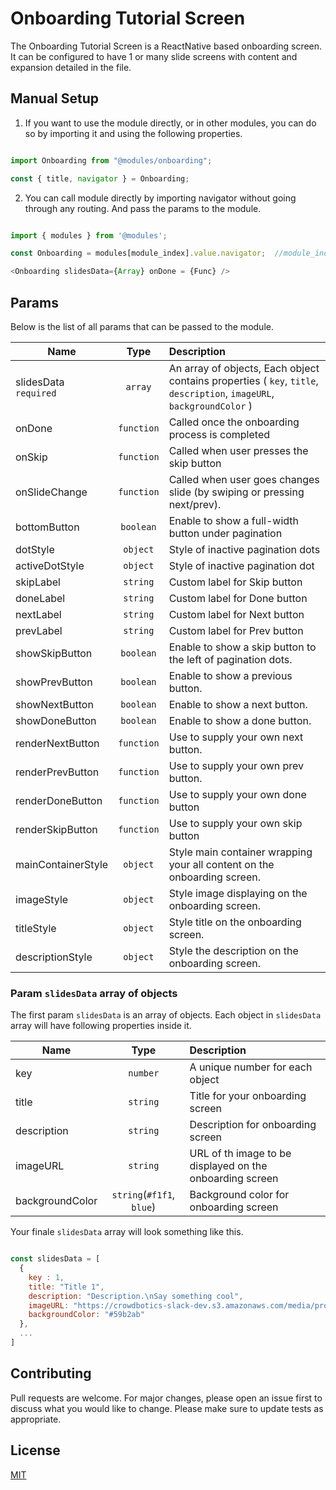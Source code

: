 # Onboarding Tutorial Screen

The Onboarding Tutorial Screen is a ReactNative based onboarding screen. It can be configured to have 1 or many
slide screens with content and expansion detailed in the file.

## Manual Setup

1. If you want to use the module directly, or in other modules, you can do so by importing it and using the following properties.

```javascript

import Onboarding from "@modules/onboarding";

const { title, navigator } = Onboarding;

```

2. You can call module directly by importing navigator without going through any routing. And pass the params to the module.

```javascript

import { modules } from '@modules';

const Onboarding = modules[module_index].value.navigator;  //module_index : position of the module in modules folder

<Onboarding slidesData={Array} onDone = {Func} />

```

## Params

Below is the list of all params that can be passed to the module.

| Name            | Type       | Description                                                    |
| --------------- |:----------:|:---------------------------------------------------------------|
| slidesData `required` | `array`    | An array of objects, Each object contains properties ( `key`, `title`, `description`, `imageURL`, `backgroundColor` )|
| onDone          | `function` | Called once the onboarding process is completed             |
| onSkip          | `function` | Called when user presses the skip button                   |
| onSlideChange   | `function` | Called when user goes changes slide (by swiping or pressing next/prev).|
| bottomButton    | `boolean`  | Enable to show a full-width button under pagination                       |
| dotStyle        | `object`   | Style of inactive pagination dots                       |
| activeDotStyle  | `object`   | Style of inactive pagination dot                       |
| skipLabel       | `string`   | Custom label for Skip button                       |
| doneLabel       | `string`   | Custom label for Done button                       |
| nextLabel       | `string`   | Custom label for Next button                       |
| prevLabel       | `string`   | Custom label for Prev button                       |
| showSkipButton  | `boolean`  | Enable to show a skip button to the left of pagination dots.          |
| showPrevButton  | `boolean`  | Enable to show a previous button.                        |
| showNextButton  | `boolean`  | Enable to show a next button.                        |
| showDoneButton  | `boolean`  | Enable to show a done button.                        |
| renderNextButton| `function` | Use to supply your own next button.                      |
| renderPrevButton| `function` | Use to supply your own prev button.                        |
| renderDoneButton| `function` | Use to supply your own done button                        |
| renderSkipButton| `function` | Use to supply your own skip button                        |
| mainContainerStyle      | `object`   | Style main container wrapping your all content on the onboarding screen.                        |
| imageStyle      | `object`   | Style image displaying on the onboarding screen.                        |
| titleStyle      | `object`   | Style title on the onboarding screen.                        |
| descriptionStyle| `object`   | Style the description on the onboarding screen.                        |

### Param `slidesData` array of objects

The first param `slidesData` is an array of objects. Each object in `slidesData ` array will have following properties inside it.

| Name               | Type                     | Description                                                    |
| ------------------ |:------------------------:|:---------------------------------------------------------------|
| key                | `number`                 | A unique number for each object                                |
| title              | `string`                 | Title for your onboarding screen                               |
| description        | `string`                 | Description for onboarding screen                              |
| imageURL           | `string`                 | URL of th image to be displayed on the onboarding screen       |
| backgroundColor    | `string`(`#f1f1`, `blue`)| Background color for onboarding screen                         |

Your finale `slidesData` array will look something like this.

```javascript

const slidesData = [
  {
    key : 1,
    title: "Title 1",
    description: "Description.\nSay something cool",
    imageURL: "https://crowdbotics-slack-dev.s3.amazonaws.com/media/project_component_resources/cb-icon.png",
    backgroundColor: "#59b2ab"
  },
  ...
]

```

## Contributing

Pull requests are welcome. For major changes, please open an issue first to discuss what you would like to change.
Please make sure to update tests as appropriate.

## License

[MIT](https://choosealicense.com/licenses/mit/)

